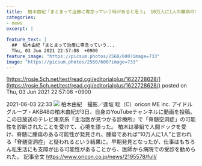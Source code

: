 ```yaml
---
title:  柏木由紀「まとまって治療に専念っていう時があると思う」 10万人に1人の難病の可能性  
categories:
- news
excerpt: |
  
feature_text: |
  ##  柏木由紀「まとまって治療に専念っていう...
  Thu, 03 Jun 2021 22:57:08  +0900
feature_image: "https://picsum.photos/2560/600?image=733"
image: "https://picsum.photos/2560/600?image=733"
---
```


[https://rosie.5ch.net/test/read.cgi/editorialplus/1622728628/](https://rosie.5ch.net/test/read.cgi/editorialplus/1622728628/)
posted on Thu, 03 Jun 2021 22:57:08  +0900

<!--more-->

2021-06-03 22:33 ![](https://contents.oricon.co.jp/upimg/news/20210603/2195578_202106030705751001622727273c.jpg) 柏木由紀　撮影／逢坂 聡（C）oricon ME inc. アイドルグループ・AKB48の柏木由紀が3日、自身のYouTubeチャンネルに動画を投稿。この日放送のテレビ東京系『主治医が見つかる診療所』で「脊髄空洞症」の可能性を診断されたことを受けて、心境を語った。 柏木は番組で人間ドックを受け、脊髄に腫瘍のある可能性が発見され、腫瘍であれば“10万人に1人”と言われる「脊髄空洞症」と疑われるという結果に。早期発見となったが、仕事はもちろん私生活にも支障が出る可能性があることから、医師から病院での受診を勧められた。 記事全文 https://www.oricon.co.jp/news/2195578/full/
